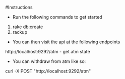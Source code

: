 #Instructions

- Run the following commands to get started

1. rake db:create
4. rackup

- You can then visit the api at the following endpoints

http://localhost:9292/atm - get atm state

- You can withdraw from atm like so:

curl -X POST "http://localhost:9292/atm"
